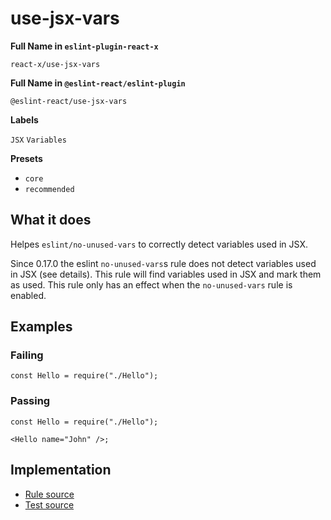# use-jsx-vars

**Full Name in `eslint-plugin-react-x`**

```plain copy
react-x/use-jsx-vars
```

**Full Name in `@eslint-react/eslint-plugin`**

```plain copy
@eslint-react/use-jsx-vars
```

**Labels**

`JSX` `Variables`

**Presets**

- `core`
- `recommended`

## What it does

Helpes `eslint/no-unused-vars` to correctly detect variables used in JSX.

Since 0.17.0 the eslint `no-unused-vars`s rule does not detect variables used in JSX (see details). This rule will find variables used in JSX and mark them as used.
This rule only has an effect when the `no-unused-vars` rule is enabled.

## Examples

### Failing

```tsx
const Hello = require("./Hello");
```

### Passing

```tsx
const Hello = require("./Hello");

<Hello name="John" />;
```

## Implementation

- [Rule source](https://github.com/rEl1cx/eslint-react/tree/main/packages/plugins/eslint-plugin-react-x/src/rules/use-jsx-vars.ts)
- [Test source](https://github.com/rEl1cx/eslint-react/tree/main/packages/plugins/eslint-plugin-react-x/src/rules/use-jsx-vars.spec.ts)
